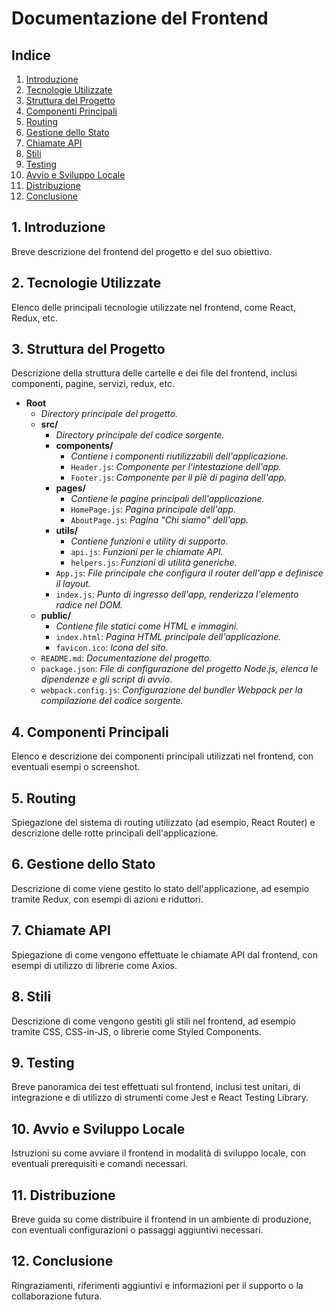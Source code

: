 # Documentazione del Frontend

## Indice

1. [Introduzione](#1-introduzione)
2. [Tecnologie Utilizzate](#2-tecnologie-utilizzate)
3. [Struttura del Progetto](#3-struttura-del-progetto)
4. [Componenti Principali](#4-componenti-principali)
5. [Routing](#5-routing)
6. [Gestione dello Stato](#6-gestione-dello-stato)
7. [Chiamate API](#7-chiamate-api)
8. [Stili](#8-stili)
9. [Testing](#9-testing)
10. [Avvio e Sviluppo Locale](#10-avvio-e-sviluppo-locale)
11. [Distribuzione](#11-distribuzione)
12. [Conclusione](#12-conclusione)

## 1. Introduzione
Breve descrizione del frontend del progetto e del suo obiettivo.

## 2. Tecnologie Utilizzate
Elenco delle principali tecnologie utilizzate nel frontend, come React, Redux, etc.

## 3. Struttura del Progetto
Descrizione della struttura delle cartelle e dei file del frontend, inclusi componenti, pagine, servizi, redux, etc.

- **Root**
  - _Directory principale del progetto._
  - **src/**
    - _Directory principale del codice sorgente._
    - **components/**
      - _Contiene i componenti riutilizzabili dell'applicazione._
      - `Header.js`: _Componente per l'intestazione dell'app._
      - `Footer.js`: _Componente per il piè di pagina dell'app._
    - **pages/**
      - _Contiene le pagine principali dell'applicazione._
      - `HomePage.js`: _Pagina principale dell'app._
      - `AboutPage.js`: _Pagina "Chi siamo" dell'app._
    - **utils/**
      - _Contiene funzioni e utility di supporto._
      - `api.js`: _Funzioni per le chiamate API._
      - `helpers.js`: _Funzioni di utilità generiche._
    - `App.js`: _File principale che configura il router dell'app e definisce il layout._
    - `index.js`: _Punto di ingresso dell'app, renderizza l'elemento radice nel DOM._
  - **public/**
    - _Contiene file statici come HTML e immagini._
    - `index.html`: _Pagina HTML principale dell'applicazione._
    - `favicon.ico`: _Icona del sito._
  - `README.md`: _Documentazione del progetto._
  - `package.json`: _File di configurazione del progetto Node.js, elenca le dipendenze e gli script di avvio._
  - `webpack.config.js`: _Configurazione del bundler Webpack per la compilazione del codice sorgente._


## 4. Componenti Principali
Elenco e descrizione dei componenti principali utilizzati nel frontend, con eventuali esempi o screenshot.

## 5. Routing
Spiegazione del sistema di routing utilizzato (ad esempio, React Router) e descrizione delle rotte principali dell'applicazione.

## 6. Gestione dello Stato
Descrizione di come viene gestito lo stato dell'applicazione, ad esempio tramite Redux, con esempi di azioni e riduttori.

## 7. Chiamate API
Spiegazione di come vengono effettuate le chiamate API dal frontend, con esempi di utilizzo di librerie come Axios.

## 8. Stili
Descrizione di come vengono gestiti gli stili nel frontend, ad esempio tramite CSS, CSS-in-JS, o librerie come Styled Components.

## 9. Testing
Breve panoramica dei test effettuati sul frontend, inclusi test unitari, di integrazione e di utilizzo di strumenti come Jest e React Testing Library.

## 10. Avvio e Sviluppo Locale
Istruzioni su come avviare il frontend in modalità di sviluppo locale, con eventuali prerequisiti e comandi necessari.

## 11. Distribuzione
Breve guida su come distribuire il frontend in un ambiente di produzione, con eventuali configurazioni o passaggi aggiuntivi necessari.

## 12. Conclusione
Ringraziamenti, riferimenti aggiuntivi e informazioni per il supporto o la collaborazione futura.

